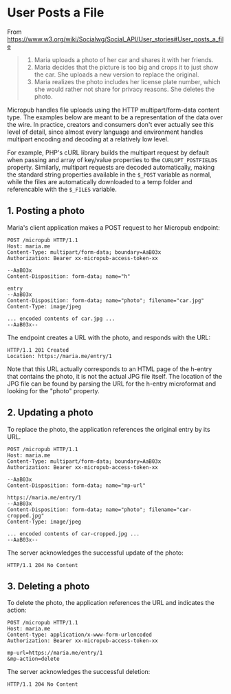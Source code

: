 # User Posts a File

From https://www.w3.org/wiki/Socialwg/Social_API/User_stories#User_posts_a_file

> 1. Maria uploads a photo of her car and shares it with her friends.
> 2. Maria decides that the picture is too big and crops it to just show the car. She uploads a new version to replace the original.
> 3. Maria realizes the photo includes her license plate number, which she would rather not share for privacy reasons. She deletes the photo.

Micropub handles file uploads using the HTTP multipart/form-data content type. The 
examples below are meant to be a representation of the data over the wire. In practice,
creators and consumers don't ever actually see this level of detail, since almost
every language and environment handles multipart encoding and decoding at a relatively
low level.

For example, PHP's cURL library builds the multipart request by default when passing
and array of key/value properties to the `CURLOPT_POSTFIELDS` property. Similarly,
multipart requests are decoded automatically, making the standard string properties 
available in the `$_POST` variable as normal, while the files are automatically
downloaded to a temp folder and referencable with the `$_FILES` variable.


## 1. Posting a photo

Maria's client application makes a POST request to her Micropub endpoint:

```
POST /micropub HTTP/1.1
Host: maria.me
Content-Type: multipart/form-data; boundary=AaB03x
Authorization: Bearer xx-micropub-access-token-xx

--AaB03x
Content-Disposition: form-data; name="h"

entry
--AaB03x
Content-Disposition: form-data; name="photo"; filename="car.jpg"
Content-Type: image/jpeg

... encoded contents of car.jpg ...
--AaB03x--
```

The endpoint creates a URL with the photo, and responds with the URL:

```
HTTP/1.1 201 Created
Location: https://maria.me/entry/1
```

Note that this URL actually corresponds to an HTML page of the h-entry that contains
the photo, it is not the actual JPG file itself. The location of the JPG file can be 
found by parsing the URL for the h-entry microformat and looking for the "photo" 
property.


## 2. Updating a photo

To replace the photo, the application references the original entry by its URL.

```
POST /micropub HTTP/1.1
Host: maria.me
Content-Type: multipart/form-data; boundary=AaB03x
Authorization: Bearer xx-micropub-access-token-xx

--AaB03x
Content-Disposition: form-data; name="mp-url"

https://maria.me/entry/1
--AaB03x
Content-Disposition: form-data; name="photo"; filename="car-cropped.jpg"
Content-Type: image/jpeg

... encoded contents of car-cropped.jpg ...
--AaB03x--
```

The server acknowledges the successful update of the photo:

```
HTTP/1.1 204 No Content
```


## 3. Deleting a photo

To delete the photo, the application references the URL and indicates the action:

```
POST /micropub HTTP/1.1
Host: maria.me
Content-type: application/x-www-form-urlencoded
Authorization: Bearer xx-micropub-access-token-xx

mp-url=https://maria.me/entry/1
&mp-action=delete
```

The server acknowledges the successful deletion:

```
HTTP/1.1 204 No Content
```

